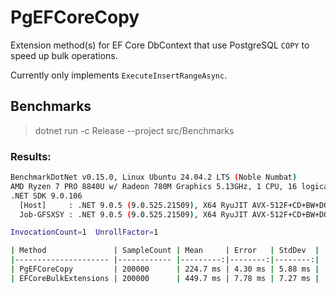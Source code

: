 # PgEFCoreCopy

Extension method(s) for EF Core DbContext that use PostgreSQL `COPY` to speed up bulk operations.

Currently only implements `ExecuteInsertRangeAsync`.

## Benchmarks

> dotnet run -c Release --project src/Benchmarks

### Results:

```sh
BenchmarkDotNet v0.15.0, Linux Ubuntu 24.04.2 LTS (Noble Numbat)
AMD Ryzen 7 PRO 8840U w/ Radeon 780M Graphics 5.13GHz, 1 CPU, 16 logical and 8 physical cores
.NET SDK 9.0.106
  [Host]     : .NET 9.0.5 (9.0.525.21509), X64 RyuJIT AVX-512F+CD+BW+DQ+VL+VBMI
  Job-GFSXSY : .NET 9.0.5 (9.0.525.21509), X64 RyuJIT AVX-512F+CD+BW+DQ+VL+VBMI

InvocationCount=1  UnrollFactor=1  

| Method               | SampleCount | Mean     | Error   | StdDev  |
|--------------------- |------------ |---------:|--------:|--------:|
| PgEFCoreCopy         | 200000      | 224.7 ms | 4.30 ms | 5.88 ms |
| EFCoreBulkExtensions | 200000      | 449.7 ms | 7.78 ms | 7.27 ms |
```
